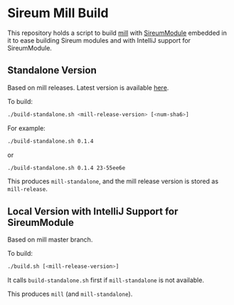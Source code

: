 # Sireum Mill Build

This repository holds a script to build [mill](https://github.com/lihaoyi/mill)
with [SireumModule](sireum/src/org/sireum/mill/SireumModule.scala) embedded in it to
ease building Sireum modules and with IntelliJ support for SireumModule.

## Standalone Version

Based on mill releases. 
Latest version is available [here](http://files.sireum.org/mill-standalone).

To build:

```bash
./build-standalone.sh <mill-release-version> [<num-sha6>]
```

For example:

```bash
./build-standalone.sh 0.1.4
```

or 

```bash
./build-standalone.sh 0.1.4 23-55ee6e
```

This produces `mill-standalone`, and the mill release version is stored as 
`mill-release`.

## Local Version with IntelliJ Support for SireumModule

Based on mill master branch.

To build:

```bash
./build.sh [<mill-release-version>]
```

It calls `build-standalone.sh` first if `mill-standalone` is not available.

This produces `mill` (and `mill-standalone`).
